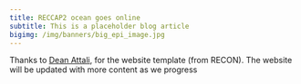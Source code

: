 ```yaml
---
title: RECCAP2 ocean goes online
subtitle: This is a placeholder blog article
bigimg: /img/banners/big_epi_image.jpg
---
```


Thanks to [Dean Attali](http://deanattali.com), for the website template (from RECON). The website will be updated with more content as we progress
